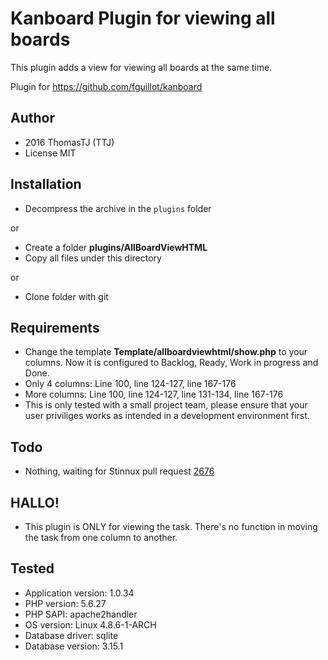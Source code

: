Kanboard Plugin for viewing all boards
======================================

This plugin adds a view for viewing all boards at the same time.

Plugin for https://github.com/fguillot/kanboard

Author
------

- 2016 ThomasTJ (TTJ)
- License MIT

Installation
------------

- Decompress the archive in the `plugins` folder

or

- Create a folder **plugins/AllBoardViewHTML**
- Copy all files under this directory

or

- Clone folder with git

Requirements
---

* Change the template **Template/allboardviewhtml/show.php** to your columns. Now it is configured to Backlog, Ready, Work in progress and Done.
* Only 4 columns: Line 100, line 124-127, line 167-176
* More columns: Line 100, line 124-127, line 131-134, line 167-176
* This is only tested with a small project team, please ensure that your user priviliges works as intended in a development environment first.

Todo
----

- Nothing, waiting for Stinnux pull request [2676](https://github.com/kanboard/kanboard/pull/2676)

HALLO!
------

- This plugin is ONLY for viewing the task. There's no function in moving the task from one column to another.

Tested
------

- Application version: 1.0.34
- PHP version: 5.6.27
- PHP SAPI: apache2handler
- OS version: Linux 4.8.6-1-ARCH
- Database driver: sqlite
- Database version: 3.15.1
